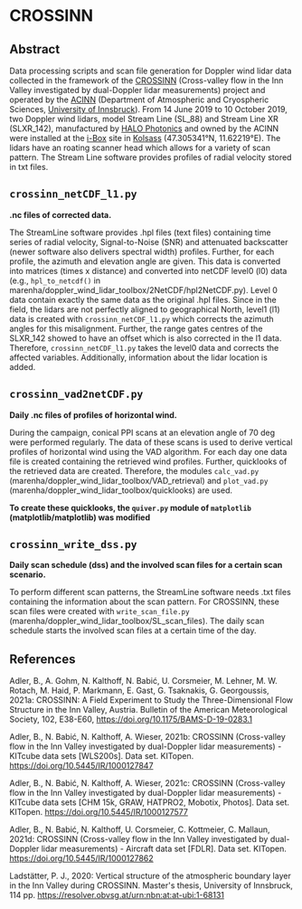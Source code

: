 # CROSSINN
## Abstract 
Data processing scripts and scan file generation for Doppler wind lidar data collected in the framework of the [CROSSINN](https://www.imk-tro.kit.edu/english/844_8306.php) (Cross-valley flow in the Inn Valley investigated by dual-Doppler lidar measurements) project and operated by the [ACINN](https://www.uibk.ac.at/acinn/index.html.en) (Department of Atmospheric and Cryospheric Sciences, [University of Innsbruck](https://www.uibk.ac.at/index.html.en)). From 14 June 2019 to 10 October 2019, two Doppler wind lidars, model Stream Line (SL_88) and Stream Line XR (SLXR_142), manufactured by [HALO Photonics](https://halo-photonics.com/) and owned by the ACINN were installed at the [i-Box](https://www.uibk.ac.at/acinn/research/atmospheric-dynamics/projects/innsbruck-box-i-box.html.en) site in [Kolsass](https://acinn-data.uibk.ac.at/pages/i-box-kolsass.html) (47.305341°N, 11.62219°E). The lidars have an roating scanner head which allows for a variety of scan pattern. The Stream Line software provides profiles of radial velocity stored in txt files. 

## `crossinn_netCDF_l1.py`
**.nc files of corrected data.** 

The StreamLine software provides .hpl files (text files) containing time series of radial velocity, Signal-to-Noise (SNR) and attenuated backscatter (newer software also delivers spectral width) profiles. Further, for each profile, the azimuth and elevation angle are given. This data is converted into matrices (times x distance) and converted into netCDF level0 (l0) data (e.g., `hpl_to_netcdf()` in marenha/doppler_wind_lidar_toolbox/2NetCDF/hpl2NetCDF.py). Level 0 data contain exactly the same data as the original .hpl files. Since in the field, the lidars are not perfectly aligned to geographical North, level1 (l1) data is created with `crossinn_netCDF_l1.py` which corrects the azimuth angles for this misalignment. Further, the range gates centres of the SLXR_142 showed to have an offset which is also corrected in the l1 data. Therefore, `crossinn_netCDF_l1.py` takes the level0 data and corrects the affected variables. Additionally, information about the lidar location is added. 

## `crossinn_vad2netCDF.py`
**Daily .nc files of profiles of horizontal wind.** 

During the campaign, conical PPI scans at an elevation angle of 70 deg were performed regularly. The data of these scans is used to derive vertical profiles of horizontal wind using the VAD algorithm. For each day one data file is created containing the retrieved wind profiles. Further, quicklooks of the retrieved data are created. Therefore, the modules `calc_vad.py` (marenha/doppler_wind_lidar_toolbox/VAD_retrieval) and `plot_vad.py` (marenha/doppler_wind_lidar_toolbox/quicklooks) are used. 

**To create these quicklooks, the `quiver.py` module of `matplotlib` (matplotlib/matplotlib) was modified**

## `crossinn_write_dss.py`
**Daily scan schedule (dss) and the involved scan files for a certain scan scenario.** 

To perform different scan patterns, the StreamLine software needs .txt files containing the information about the scan pattern. For CROSSINN, these scan files were created with `write_scan_file.py` (marenha/doppler_wind_lidar_toolbox/SL_scan_files). The daily scan schedule starts the involved scan files at a certain time of the day. 

## References

Adler, B., A. Gohm, N. Kalthoff, N. Babić, U. Corsmeier, M. Lehner, M. W. Rotach, M. Haid, P. Markmann, E. Gast, G. Tsaknakis, G. Georgoussis, 2021a: CROSSINN: A Field Experiment to Study the Three-Dimensional Flow Structure in the Inn Valley, Austria. Bulletin of the American Meteorological Society, 102, E38-E60, https://doi.org/10.1175/BAMS-D-19-0283.1

Adler, B., N. Babić, N. Kalthoff, A. Wieser, 2021b: CROSSINN (Cross-valley flow in the Inn Valley investigated by dual-Doppler lidar measurements) - KITcube data sets [WLS200s]. Data set. KITopen. https://doi.org/10.5445/IR/1000127847

Adler, B., N. Babić, N. Kalthoff, A. Wieser, 2021c: CROSSINN (Cross-valley flow in the Inn Valley investigated by dual-Doppler lidar measurements) - KITcube data sets [CHM 15k, GRAW, HATPRO2, Mobotix, Photos]. Data set. KITopen. https://doi.org/10.5445/IR/1000127577

Adler, B., N. Babić, N. Kalthoff, U. Corsmeier, C. Kottmeier, C. Mallaun, 2021d: CROSSINN (Cross-valley flow in the Inn Valley investigated by dual-Doppler lidar measurements) - Aircraft data set [FDLR]. Data set. KITopen. https://doi.org/10.5445/IR/1000127862

Ladstätter, P. J., 2020: Vertical structure of the atmospheric boundary layer in the Inn Valley during CROSSINN. Master's thesis, University of Innsbruck, 114 pp. https://resolver.obvsg.at/urn:nbn:at:at-ubi:1-68131
